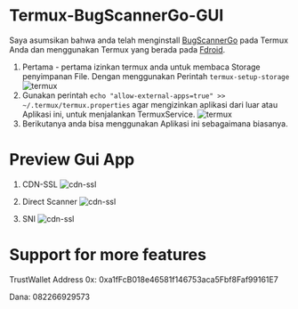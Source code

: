 # Termux-BugScannerGo-GUI

Saya asumsikan bahwa anda telah menginstall [BugScannerGo](https://github.com/aztecrabbit/bugscanner-go/blob/master/README.md)
 pada Termux Anda dan menggunakan Termux yang berada pada [Fdroid](https://f-droid.org/en/packages/com.termux).
1. Pertama - pertama izinkan termux anda untuk membaca Storage penyimpanan File. Dengan menggunakan Perintah 
```termux-setup-storage```
![termux](https://github.com/QiubyZ/ffmpegGUI/blob/main/img.png)
2. Gunakan perintah 
```echo "allow-external-apps=true" >> ~/.termux/termux.properties```
agar mengizinkan aplikasi dari luar atau Aplikasi ini, untuk menjalankan TermuxService.
![termux](https://github.com/QiubyZ/ffmpegGUI/blob/main/img_1.png)
3. Berikutanya anda bisa menggunakan Aplikasi ini sebagaimana biasanya.

# Preview Gui App

1. CDN-SSL
![cdn-ssl](./bugscanner-go1.jpg)

2. Direct Scanner
![cdn-ssl](./bugscanner-go2.jpg)

3. SNI
![cdn-ssl](./bugscanner-go3.jpg)

# Support for more features

TrustWallet Address 0x: 0xa1fFcB018e46581f146753aca5Fbf8Faf99161E7

Dana: 082266929573

